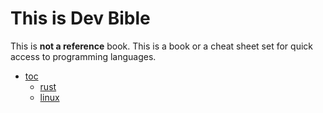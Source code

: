 # This is Dev Bible

This is **not a reference** book.
This is a book or a cheat sheet set for quick access to programming languages.

- [toc](./index.md)
    - [rust](./rust.md)
    - [linux](./linux.md)
